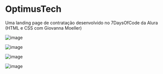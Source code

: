 # OptimusTech
Uma landing page de contratação desenvolvido no 7DaysOfCode da Alura (HTML e CSS com Giovanna Moeller)

![image](https://github.com/user-attachments/assets/f5d961f6-1cf4-4a81-8b38-d9a1737a36d5)

![image](https://github.com/user-attachments/assets/c766cc57-6370-431f-82fe-91eac2270c61)

![image](https://github.com/user-attachments/assets/ff10c6ec-ec32-49d5-ab91-3d50b091b167)

![image](https://github.com/user-attachments/assets/ba27a6ec-545a-4026-9e78-85469d805719)
